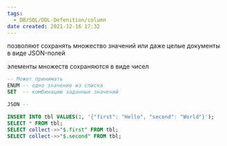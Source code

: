 ```yaml
---
tags:
  - DB/SQL/DDL-Defenition/column
date created: 2021-12-16 17:32
---
```


позволяют сохранять множество значений или даже целые документы в виде JSON-полей

элементы множеств сохраняются в виде чисел

```sql
-- Может принимать
ENUM -- одно значение из списка
SET  -- комбинацию заданных значений

JSON --
```

```sql
INSERT INTO tbl VALUES(1, '{"first": "Hello", "second": "World"}');
SELECT * FROM tbl;
SELECT collect->>"$.first" FROM tbl;
SELECT collect->>"$.second" FROM tbl;
```
